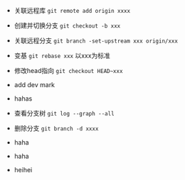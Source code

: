 - 关联远程库 `git remote add origin xxxx`
- 创建并切换分支 `git checkout -b xxx`
- 关联远程分支 `git branch -set-upstream xxx origin/xxx`
- 变基 `git rebase xxx` 以xxx为标准
- 修改head指向 `git checkout HEAD~xxx`
- add dev mark
  
- hahas
- 查看分支树 `git log --graph --all`
- 删除分支 `git branch -d xxxx`
- haha
- haha
- heihei
